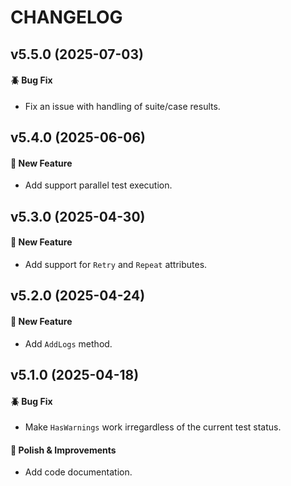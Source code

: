 # CHANGELOG

## v5.5.0 (2025-07-03)

#### :beetle: Bug Fix
* Fix an issue with handling of suite/case results.

## v5.4.0 (2025-06-06)

#### :tada: New Feature
* Add support parallel test execution.

## v5.3.0 (2025-04-30)

#### :tada: New Feature
* Add support for `Retry` and `Repeat` attributes.

## v5.2.0 (2025-04-24)

#### :tada: New Feature
* Add `AddLogs` method.

## v5.1.0 (2025-04-18)

#### :beetle: Bug Fix
* Make `HasWarnings` work irregardless of the current test status.

#### :nail_care: Polish & Improvements
* Add code documentation.
